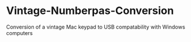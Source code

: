 # Vintage-Numberpas-Conversion
Conversion of a vintage Mac keypad to USB compatability with Windows computers
